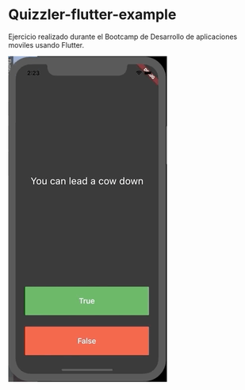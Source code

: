 # Quizzler-flutter-example

Ejercicio realizado durante el Bootcamp de Desarrollo de aplicaciones moviles usando Flutter.

![](Quizzler.gif)
